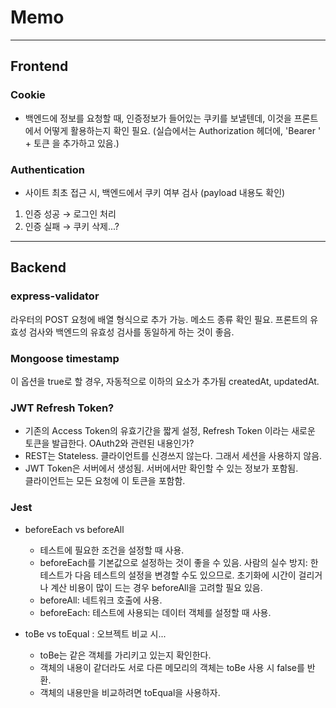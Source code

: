 # Memo

---

## Frontend

### Cookie

- 백엔드에 정보를 요청할 때, 인증정보가 들어있는 쿠키를 보낼텐데,
  이것을 프론트에서 어떻게 활용하는지 확인 필요.
  (실습에서는 Authorization 헤더에, 'Bearer ' + 토큰 을 추가하고 있음.)

### Authentication

- 사이트 최초 접근 시, 백엔드에서 쿠키 여부 검사 (payload 내용도 확인)

1. 인증 성공 → 로그인 처리
2. 인증 실패 → 쿠키 삭제...?

---

## Backend

### express-validator

라우터의 POST 요청에 배열 형식으로 추가 가능. 메소드 종류 확인 필요.
프론트의 유효성 검사와 백엔드의 유효성 검사를 동일하게 하는 것이 좋음.

### Mongoose timestamp

이 옵션을 true로 할 경우, 자동적으로 이하의 요소가 추가됨
createdAt, updatedAt.

### JWT Refresh Token?

- 기존의 Access Token의 유효기간을 짧게 설정, Refresh Token 이라는 새로운 토큰을 발급한다. OAuth2와 관련된 내용인가?
- REST는 Stateless. 클라이언트를 신경쓰지 않는다. 그래서 세션을 사용하지 않음.
- JWT Token은 서버에서 생성됨. 서버에서만 확인할 수 있는 정보가 포함됨.  
  클라이언트는 모든 요청에 이 토큰을 포함함.

### Jest

- beforeEach vs beforeAll

  - 테스트에 필요한 조건을 설정할 때 사용.
  - beforeEach를 기본값으로 설정하는 것이 좋을 수 있음.
    사람의 실수 방지: 한 테스트가 다음 테스트의 설정을 변경할 수도 있으므로.
    초기화에 시간이 걸리거나 계산 비용이 많이 드는 경우 beforeAll을 고려할 필요 있음.
  - beforeAll: 네트워크 호출에 사용.
  - beforeEach: 테스트에 사용되는 데이터 객체를 설정할 때 사용.

- toBe vs toEqual : 오브젝트 비교 시...
  - toBe는 같은 객체를 가리키고 있는지 확인한다.
  - 객체의 내용이 같더라도 서로 다른 메모리의 객체는 toBe 사용 시 false를 반환.
  - 객체의 내용만을 비교하려면 toEqual을 사용하자.
